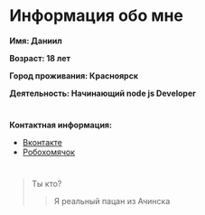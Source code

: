 # Информация обо мне
**Имя: Даниил**

**Возраст: 18 лет**

**Город проживания: Красноярск**

**Деятельность: Начинающий node js Developer**
#
**Контактная информация:**
* [Вконтакте](https://vk.com/vincenzo_costa)
* [Робохомячок](https://forum.robo-hamster.ru/members/886/)
#
> Ты кто?
>> Я реальный пацан из Ачинска
#
